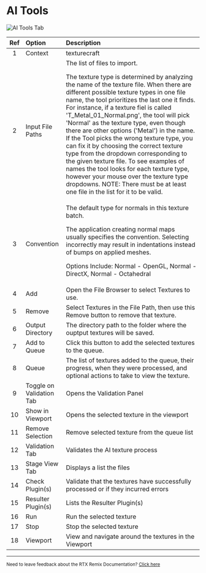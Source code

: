 # AI Tools

![AI Tools Tab](../data/images/remix-texturetools-007.png)

| Ref   | Option                   | Description |
| :---: | :----------------------- | :----------- |
| 1     | Context                  | texturecraft |
| 2     | Input File Paths         | The list of files to import.  <p>The texture type is determined by analyzing the name of the texture file.  When there are different possible texture types in one file name, the tool prioritizes the last one it finds.  For instance, if a texture fiel is called 'T_Metal_01_Normal.png', the tool will pick 'Normal' as the texture type, even though there are other options ('Metal') in the name.  If the Tool picks the wrong texture type, you can fix it by choosing the correct texture type from the dropdown corresponding to the given texture file.  To see examples of names the tool looks for each texture type, however your mouse over the texture type dropdowns.  NOTE: There must be at least one file in the list for it to be valid.</p> |
| 3     | Convention               | The default type for normals in this texture batch. <p>The application creating normal maps usually specifies the convention. Selecting incorrectly may result in indentations instead of bumps on applied meshes.</p> <p>Options Include: Normal - OpenGL, Normal - DirectX, Normal - Octahedral</p> |
| 4     | Add                      | Open the File Browser to select Textures to use. |
| 5     | Remove                   | Select Textures in the File Path, then use this Remove button to remove that texture. |
| 6     | Output Directory         | The directory path to the folder where the ouptput textures will be saved. |
| 7     | Add to Queue             | Click this button to add the selected textures to the queue. |
| 8     | Queue                    | The list of textures added to the queue, their progress, when they were processed, and optional actions to take to view the texture. |
| 9     | Toggle on Validation Tab | Opens the Validation Panel |
| 10    | Show in Viewport         | Opens the selected texture in the viewport |
| 11    | Remove Selection         | Remove selected texture from the queue list |
| 12    | Validation Tab           | Validates the AI texture process |
| 13    | Stage View Tab           | Displays a list the files |
| 14    | Check Plugin(s)          | Validate that the textures have successfully processed or if they incurred errors |
| 15    | Resulter Plugin(s)       | Lists the Resulter Plugin(s) |
| 16    | Run                      | Run the selected texture |
| 17    | Stop                     | Stop the selected texture |
| 18    | Viewport                 | View and navigate around the textures in the Viewport |



***
<sub> Need to leave feedback about the RTX Remix Documentation?  [Click here](https://github.com/NVIDIAGameWorks/rtx-remix/issues/new?assignees=nvdamien&labels=documentation%2Cfeedback%2Ctriage&projects=&template=documentation_feedback.yml&title=%5BDocumentation+feedback%5D%3A+) <sub>